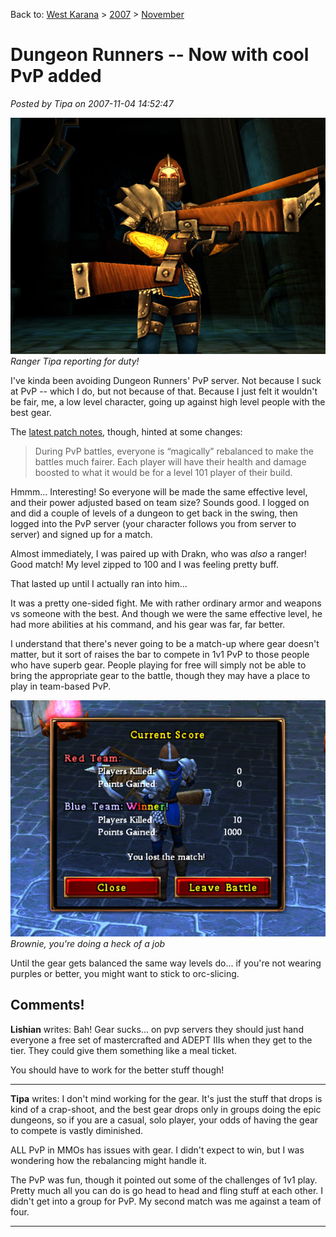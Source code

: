 Back to: [West Karana](/posts/westkarana.md) > [2007](/posts/2007/westkarana.md) > [November](./westkarana.md)
# Dungeon Runners -- Now with cool PvP added

*Posted by Tipa on 2007-11-04 14:52:47*

![](../../../uploads/2007/11/drwalking.jpg)  
*Ranger Tipa reporting for duty!*



I've kinda been avoiding Dungeon Runners' PvP server. Not because I suck at PvP -- which I do, but not because of that. Because I just felt it wouldn't be fair, me, a low level character, going up against high level people with the best gear.

The [latest patch notes](http://www.dungeonrunners.com/news/2007/10/server_downtime_13.html), though, hinted at some changes:


> During PvP battles, everyone is “magically” rebalanced to make the battles much fairer. Each player will have their health and damage boosted to what it would be for a level 101 player of their build.



Hmmm... Interesting! So everyone will be made the same effective level, and their power adjusted based on team size? Sounds good. I logged on and did a couple of levels of a dungeon to get back in the swing, then logged into the PvP server (your character follows you from server to server) and signed up for a match.

Almost immediately, I was paired up with Drakn, who was *also* a ranger! Good match! My level zipped to 100 and I was feeling pretty buff.

That lasted up until I actually ran into him...

It was a pretty one-sided fight. Me with rather ordinary armor and weapons vs someone with the best. And though we were the same effective level, he had more abilities at his command, and his gear was far, far better.

I understand that there's never going to be a match-up where gear doesn't matter, but it sort of raises the bar to compete in 1v1 PvP to those people who have superb gear. People playing for free will simply not be able to bring the appropriate gear to the battle, though they may have a place to play in team-based PvP.

![](../../../uploads/2007/11/goodjob.jpg)  
*Brownie, you're doing a heck of a job*



Until the gear gets balanced the same way levels do... if you're not wearing purples or better, you might want to stick to orc-slicing.

## Comments!

**Lishian** writes: Bah! Gear sucks... on pvp servers they should just hand everyone a free set of mastercrafted and ADEPT IIIs when they get to the tier. They could give them something like a meal ticket.

You should have to work for the better stuff though!

---

**Tipa** writes: I don't mind working for the gear. It's just the stuff that drops is kind of a crap-shoot, and the best gear drops only in groups doing the epic dungeons, so if you are a casual, solo player, your odds of having the gear to compete is vastly diminished.

ALL PvP in MMOs has issues with gear. I didn't expect to win, but I was wondering how the rebalancing might handle it.

The PvP was fun, though it pointed out some of the challenges of 1v1 play. Pretty much all you can do is go head to head and fling stuff at each other. I didn't get into a group for PvP. My second match was me against a team of four.

---

